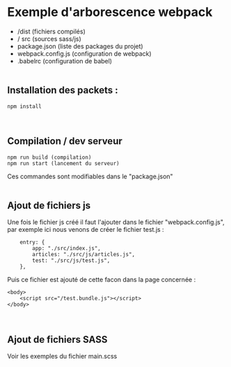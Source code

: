 # Exemple d'arborescence webpack

* /dist (fichiers compilés)
* / src (sources sass/js)  
* package.json (liste des packages du projet)
* webpack.config.js (configuration de webpack)
* .babelrc (configuration de babel)  
&nbsp;  
## Installation des packets :
    npm install  
&nbsp;  
## Compilation / dev serveur
    npm run build (compilation)
    npm run start (lancement du serveur)

Ces commandes sont modifiables dans le "package.json"  
&nbsp;  
## Ajout de fichiers js
Une fois le fichier js créé il faut l'ajouter dans le fichier "webpack.config.js", par exemple ici nous venons de créer le fichier test.js :  
```
    entry: {
        app: "./src/index.js",
        articles: "./src/js/articles.js",
        test: "./src/js/test.js",
    },
```

Puis ce fichier est ajouté de cette facon dans la page concernée :
```
<body>
    <script src="/test.bundle.js"></script>
</body>
```  
&nbsp;
## Ajout de fichiers SASS
Voir les exemples du fichier main.scss